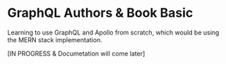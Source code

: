 # GraphQL Authors & Book Basic

Learning to use GraphQL and Apollo from scratch, which would be using the MERN stack implementation.

[IN PROGRESS & Documetation will come later]
